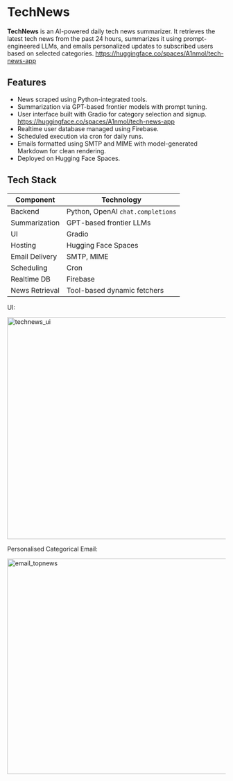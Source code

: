 # TechNews

**TechNews** is an AI-powered daily tech news summarizer. It retrieves the latest tech news from the past 24 hours, summarizes it using prompt-engineered LLMs, and emails personalized updates to subscribed users based on selected categories. https://huggingface.co/spaces/A1nmol/tech-news-app

## Features

- News scraped using Python-integrated tools.
- Summarization via GPT-based frontier models with prompt tuning.
- User interface built with Gradio for category selection and signup. https://huggingface.co/spaces/A1nmol/tech-news-app
- Realtime user database managed using Firebase.
- Scheduled execution via cron for daily runs.
- Emails formatted using SMTP and MIME with model-generated Markdown for clean rendering.
- Deployed on Hugging Face Spaces.

## Tech Stack

| Component        | Technology                        |
|------------------|-----------------------------------|
| Backend          | Python, OpenAI `chat.completions` |
| Summarization    | GPT-based frontier LLMs           |
| UI               | Gradio                            |
| Hosting          | Hugging Face Spaces               |
| Email Delivery   | SMTP, MIME                        |
| Scheduling       | Cron                              |
| Realtime DB      | Firebase                          |
| News Retrieval   | Tool-based dynamic fetchers       |


UI:

<img width="1638" height="512" alt="technews_ui" src="https://github.com/user-attachments/assets/a56384f7-01a3-46fa-82ef-5a6016bd9040" />

Personalised Categorical Email:

<img width="1389" height="497" alt="email_topnews" src="https://github.com/user-attachments/assets/ced69758-acc3-4497-8450-599be3049471" />
